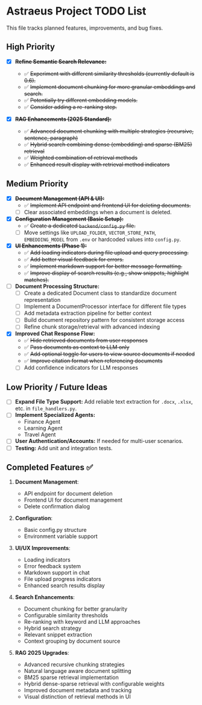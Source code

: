 # Astraeus Project TODO List

This file tracks planned features, improvements, and bug fixes.

## High Priority

- [x] ~~**Refine Semantic Search Relevance:**~~
    - ✅ ~~Experiment with different similarity thresholds (currently default is 0.6).~~
    - ✅ ~~Implement document chunking for more granular embeddings and search.~~
    - ✅ ~~Potentially try different embedding models.~~
    - ✅ ~~Consider adding a re-ranking step.~~

- [x] ~~**RAG Enhancements (2025 Standard):**~~
    - ✅ ~~Advanced document chunking with multiple strategies (recursive, sentence, paragraph)~~
    - ✅ ~~Hybrid search combining dense (embedding) and sparse (BM25) retrieval~~
    - ✅ ~~Weighted combination of retrieval methods~~
    - ✅ ~~Enhanced result display with retrieval method indicators~~

## Medium Priority

- [x] ~~**Document Management (API & UI):**~~
    - ✅ ~~Implement API endpoint and frontend UI for deleting documents.~~
    - [ ] Clear associated embeddings when a document is deleted.
- [x] ~~**Configuration Management (Basic Setup):**~~
    - ✅ ~~Create a dedicated `backend/config.py` file.~~
    - [ ] Move settings like `UPLOAD_FOLDER`, `VECTOR_STORE_PATH`, `EMBEDDING_MODEL` from `.env` or hardcoded values into `config.py`.
- [x] ~~**UI Enhancements (Phase 1):**~~
    - ✅ ~~Add loading indicators during file upload and query processing.~~
    - ✅ ~~Add better visual feedback for errors.~~
    - ✅ ~~Implement markdown support for better message formatting.~~
    - ✅ ~~Improve display of search results (e.g., show snippets, highlight matches).~~
- [ ] **Document Processing Structure:**
    - [ ] Create a dedicated Document class to standardize document representation
    - [ ] Implement a DocumentProcessor interface for different file types
    - [ ] Add metadata extraction pipeline for better context
    - [ ] Build document repository pattern for consistent storage access
    - [ ] Refine chunk storage/retrieval with advanced indexing
- [x] **Improved Chat Response Flow:**
    - ✅ ~~Hide retrieved documents from user responses~~
    - ✅ ~~Pass documents as context to LLM only~~
    - ✅ ~~Add optional toggle for users to view source documents if needed~~
    - ✅ ~~Improve citation format when referencing documents~~
    - [ ] Add confidence indicators for LLM responses

## Low Priority / Future Ideas

- [ ] **Expand File Type Support:** Add reliable text extraction for `.docx`, `.xlsx`, etc. in `file_handlers.py`.
- [ ] **Implement Specialized Agents:**
    - Finance Agent
    - Learning Agent
    - Travel Agent
- [ ] **User Authentication/Accounts:** If needed for multi-user scenarios.
- [ ] **Testing:** Add unit and integration tests.

## Completed Features ✅

1. **Document Management**:
   - API endpoint for document deletion
   - Frontend UI for document management
   - Delete confirmation dialog

2. **Configuration**:
   - Basic config.py structure
   - Environment variable support

3. **UI/UX Improvements**:
   - Loading indicators
   - Error feedback system
   - Markdown support in chat
   - File upload progress indicators
   - Enhanced search results display
   
4. **Search Enhancements**:
   - Document chunking for better granularity
   - Configurable similarity thresholds
   - Re-ranking with keyword and LLM approaches
   - Hybrid search strategy
   - Relevant snippet extraction
   - Context grouping by document source
   
5. **RAG 2025 Upgrades**:
   - Advanced recursive chunking strategies
   - Natural language aware document splitting
   - BM25 sparse retrieval implementation
   - Hybrid dense-sparse retrieval with configurable weights
   - Improved document metadata and tracking
   - Visual distinction of retrieval methods in UI 